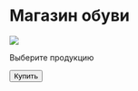 <!DOCTYPE html>
<head>
    <meta charset="UTF-8">
    <meta name="viewport">
    <title>Магазин обуви</title>
    <link rel="stylesheet" href="css.css">
    
</head>
<body>
    <div id="main">
        <h1>Магазин обуви</h1>
        <img src="https://img.favpng.com/7/11/23/nike-women-s-roshe-one-sports-shoes-adidas-png-favpng-btrdESJMVRwKQcphHPcWX8q1R.jpg">
        <p>Выберите продукцию</p>
        <button id="buy">Купить</button>
    </div>
</body>
    

